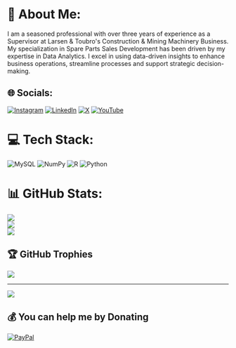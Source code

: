 # 💫 About Me:
I am a seasoned professional with over three years of experience as a Supervisor at Larsen & Toubro's Construction & Mining Machinery Business. My specialization in Spare Parts Sales Development has been driven by my expertise in Data Analytics. I excel in using data-driven insights to enhance business operations, streamline processes and support strategic decision-making.


## 🌐 Socials:
[![Instagram](https://img.shields.io/badge/Instagram-%23E4405F.svg?logo=Instagram&logoColor=white)](https://instagram.com/mrhimanshukaushik) [![LinkedIn](https://img.shields.io/badge/LinkedIn-%230077B5.svg?logo=linkedin&logoColor=white)](https://linkedin.com/in/mrhimanshukaushik) [![X](https://img.shields.io/badge/X-black.svg?logo=X&logoColor=white)](https://x.com/himanshu2kau) [![YouTube](https://img.shields.io/badge/YouTube-%23FF0000.svg?logo=YouTube&logoColor=white)](https://youtube.com/@mr_himanshukaushik) 

# 💻 Tech Stack:
![MySQL](https://img.shields.io/badge/mysql-4479A1.svg?style=for-the-badge&logo=mysql&logoColor=white) ![NumPy](https://img.shields.io/badge/numpy-%23013243.svg?style=for-the-badge&logo=numpy&logoColor=white) ![R](https://img.shields.io/badge/r-%23276DC3.svg?style=for-the-badge&logo=r&logoColor=white) ![Python](https://img.shields.io/badge/python-3670A0?style=for-the-badge&logo=python&logoColor=ffdd54)
# 📊 GitHub Stats:
![](https://github-readme-stats.vercel.app/api?username=mrhimanshukaushik&theme=dark&hide_border=false&include_all_commits=false&count_private=false)<br/>
![](https://github-readme-streak-stats.herokuapp.com/?user=mrhimanshukaushik&theme=dark&hide_border=false)<br/>
![](https://github-readme-stats.vercel.app/api/top-langs/?username=mrhimanshukaushik&theme=dark&hide_border=false&include_all_commits=false&count_private=false&layout=compact)

## 🏆 GitHub Trophies
![](https://github-profile-trophy.vercel.app/?username=mrhimanshukaushik&theme=radical&no-frame=false&no-bg=true&margin-w=4)

---
[![](https://visitcount.itsvg.in/api?id=mrhimanshukaushik&icon=0&color=0)](https://visitcount.itsvg.in)

  ## 💰 You can help me by Donating
  [![PayPal](https://img.shields.io/badge/PayPal-00457C?style=for-the-badge&logo=paypal&logoColor=white)](https://paypal.me/hiamsnhu234@gmail.com) 

  
<!-- Proudly created with GPRM ( https://gprm.itsvg.in ) -->
